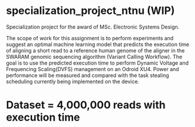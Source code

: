 # specialization_project_ntnu (WIP)
Specialization project for the award of MSc. Electronic Systems Design.

The scope of work for this assignment is to perform experiments and suggest an optimal machine learning model
that predicts the execution time of aligning a short read to a reference human genome of the aligner in the 
SWARAM genomic sequencing algorithm (Variant Calling Workflow).
The goal is to use the predicted execution time to perform Dynamic Voltage and Frequencing Scaling(DVFS) management on an Odroid XU4.
Power and performance will be measured and compared with the task stealing scheduling currently being implemented on the device.

# Dataset = 4,000,000 reads with execution time
